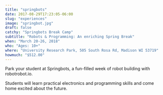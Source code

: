 ```yaml
---
title: "springbots"
date: 2017-08-29T17:23:05-06:00
slug: "experiences"
image: "springbot.jpg"
draft: false
catchy: "Springbots Break Camp"
subtitle: "Robots & Programming: An enriching Spring Break"
when: "March 20-26, 2018"
who: "Ages: 10+"
where: "University Research Park, 505 South Rosa Rd, Madison WI 53719"
howmuch: "$512.00"
---
```

Park your student at Springbots, a fun-filled week of robot building with robotrobot.io.

Students will learn practical electronics and programming skills and come home excited about the future.

